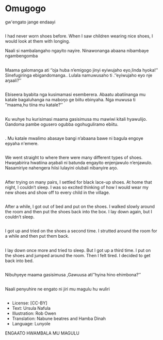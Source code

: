 # Omugogo
gw'engato jange
endaayi

##
I had never worn shoes before.
When I saw children wearing
nice shoes, I would look at them
with longing.

Naali si nambalangaho ngayito
nayire.
Ninawonanga abaana
nibambaye ngambengomba


##
Maama galomanga ati ‘’oja
huba n’emigogo jinyi eyiwujaho
eyo,linda hyoka!’’
Sinefugiringa ebigandomanga..
Lulala namuwusaho ti
.’’eyiwujaho eyo nje aŋaali?’’


##
Ebiseera byabita nga
kusimamasi esemberera.
Abaatu abatiinanga mu katale
bagaluhanga na maboŋo ge
biitu ebinyaha.
Nga muwusa ti ‘’maama,hu
tiina mu katale?’’


##
Ku wuhye hu kurisimasi maama
gasisimusa mu mawiwi kitali
hyawulijo.
Gandoma pambe ogusero
ogubba ogohuguliramo ebiitu.


##
.
Mu katale mwalimo abasaye
bangi n’abaana bawe ni bagula
engoye epyaha n'emere.


##
We went straight to where there
were many different types of
shoes.
Hwaŋabirira hwatiina aŋabali ni
batunda engayito enjenjawulo
n’enjawulo.
Nasamiriye nahengera hiisi
lulayini olubali nibanyire aŋo.


##
After trying on many pairs, I
settled for black lace-up shoes.
At home that night, I couldn’t
sleep.
I was so excited thinking of how
I would wear my new shoes and
show off to every child in the
village.


##
After a while, I got out of bed
and put on the shoes.
I walked slowly around the room
and then put the shoes back
into
the box.
I lay down again, but I couldn’t
sleep.


##
I got up and tried on the shoes
a second time.
I strutted around the room for a
while and then put them back.


##
I lay down once more and tried
to sleep. But I got up a third
time.
I put on the shoes and jumped
around the room. Then I felt
tired.
I decided to get back into bed.


##
Nibuhyeye maama gasisimusa
,Gawuusa ati’’hyina hino
ehimbona?’’


##
Naali penyuhire ne engato ni jiri
mu magulu hu wuliri


##
* License: [CC-BY]
* Text: Ursula Nafula
* Illustration: Rob Owen
* Translation: Nabune beatres and Hamba Dinah
* Language: Lunyole

ENGAATO HWAMBALA MU MAGULU
